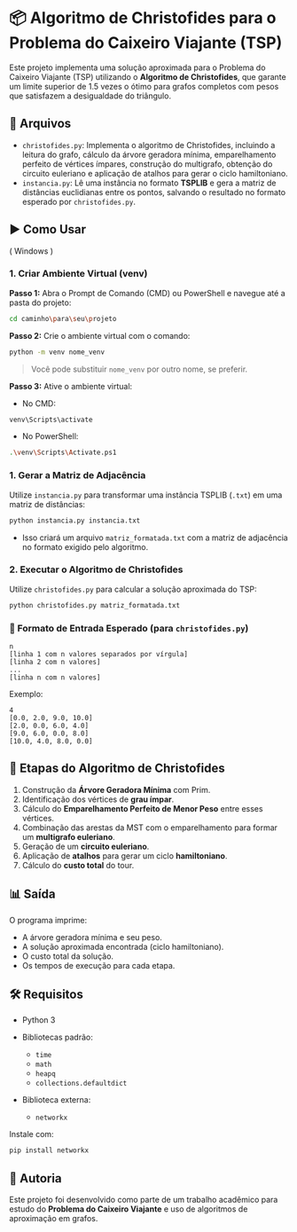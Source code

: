 # 📦 Algoritmo de Christofides para o Problema do Caixeiro Viajante (TSP)

Este projeto implementa uma solução aproximada para o Problema do Caixeiro Viajante (TSP) utilizando o **Algoritmo de Christofides**, que garante um limite superior de 1.5 vezes o ótimo para grafos completos com pesos que satisfazem a desigualdade do triângulo.

## 📁 Arquivos

- `christofides.py`: Implementa o algoritmo de Christofides, incluindo a leitura do grafo, cálculo da árvore geradora mínima, emparelhamento perfeito de vértices ímpares, construção do multigrafo, obtenção do circuito euleriano e aplicação de atalhos para gerar o ciclo hamiltoniano.
- `instancia.py`: Lê uma instância no formato **TSPLIB** e gera a matriz de distâncias euclidianas entre os pontos, salvando o resultado no formato esperado por `christofides.py`.

## ▶️ Como Usar
( Windows )
### 1. Criar Ambiente Virtual (venv)

**Passo 1:** Abra o Prompt de Comando (CMD) ou PowerShell e navegue até a pasta do projeto:

```bash
cd caminho\para\seu\projeto
```

**Passo 2:** Crie o ambiente virtual com o comando:

```bash
python -m venv nome_venv
```

> Você pode substituir `nome_venv` por outro nome, se preferir.

**Passo 3:** Ative o ambiente virtual:

- No CMD:

```bash
venv\Scripts\activate
```

- No PowerShell:

```bash
.\venv\Scripts\Activate.ps1
```
### 1. Gerar a Matriz de Adjacência

Utilize `instancia.py` para transformar uma instância TSPLIB (`.txt`) em uma matriz de distâncias:

```bash
python instancia.py instancia.txt
```

- Isso criará um arquivo `matriz_formatada.txt` com a matriz de adjacência no formato exigido pelo algoritmo.

### 2. Executar o Algoritmo de Christofides

Utilize `christofides.py` para calcular a solução aproximada do TSP:

```bash
python christofides.py matriz_formatada.txt
```

### 📝 Formato de Entrada Esperado (para `christofides.py`)

```
n
[linha 1 com n valores separados por vírgula]
[linha 2 com n valores]
...
[linha n com n valores]
```

Exemplo:

```
4
[0.0, 2.0, 9.0, 10.0]
[2.0, 0.0, 6.0, 4.0]
[9.0, 6.0, 0.0, 8.0]
[10.0, 4.0, 8.0, 0.0]
```

## 🧠 Etapas do Algoritmo de Christofides

1. Construção da **Árvore Geradora Mínima** com Prim.
2. Identificação dos vértices de **grau ímpar**.
3. Cálculo do **Emparelhamento Perfeito de Menor Peso** entre esses vértices.
4. Combinação das arestas da MST com o emparelhamento para formar um **multigrafo euleriano**.
5. Geração de um **circuito euleriano**.
6. Aplicação de **atalhos** para gerar um ciclo **hamiltoniano**.
7. Cálculo do **custo total** do tour.

## 📊 Saída

O programa imprime:

- A árvore geradora mínima e seu peso.
- A solução aproximada encontrada (ciclo hamiltoniano).
- O custo total da solução.
- Os tempos de execução para cada etapa.

## 🛠️ Requisitos

- Python 3
- Bibliotecas padrão:
  - `time`
  - `math`
  - `heapq`
  - `collections.defaultdict`
  
- Biblioteca externa:
  - `networkx`

Instale com:

```bash
pip install networkx
```

## 👤 Autoria

Este projeto foi desenvolvido como parte de um trabalho acadêmico para estudo do **Problema do Caixeiro Viajante** e uso de algoritmos de aproximação em grafos.
